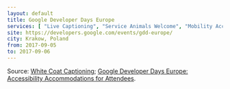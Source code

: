 ```yaml
---
layout: default
title: Google Developer Days Europe
services: [ "Live Captioning", "Service Animals Welcome", "Mobility Access" ]
site: https://developers.google.com/events/gdd-europe/
city: Krakow, Poland
from: 2017-09-05
to: 2017-09-06
---
```


Source: [White Coat Captioning](http://www.whitecoatcaptioning.com/); [Google Developer Days Europe: Accessibility Accommodations for Attendees](https://developers.google.com/events/gdd-europe/faq/).
